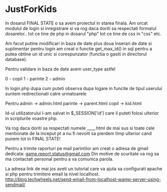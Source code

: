# JustForKids

In dosarul FINAL STATE o sa avem proiectul in starea finala. Am urcat modulul de login si inregistrare si va rog daca doriti 
sa respectati formatul dosarelor.. tot ce tine de php in dosarul "php" tot ce tine de css in "css" etc.

Am facut putine modificari in baza de date plus doua inserari de date si suplimentar pentru login am creat o functie get_max_id() 
in sql pentru a putea obtine un id unic si corespunzator (functia o gasiti in directorul database).

Pentru validare in baza de date avem user_type astfel

0 - copil
1 - parinte
2 - admin

In login.php dupa cum puteti observa dupa logare in funcite de tipul userului suntem redirectionati catre urmatoarele

Pentru admin -> admin.html
       parinte -> parent.html
       copil -> kid.html
    
Id-ul utilizatorului l-am salvat in $_SESSION['id']  care il puteti folosi ulterior in scripturile voastre php.    

Va rog daca doriti sa respectati numele ____.html de mai sus si toate cele mentionate de la inceput 
pt a nu fi nevoiti sa pierdem timp ulterior cand punem tot in FINAL STATE!

Pentru a trimite raporturi pe mail parintilor am creat o adresa de gmail dedicata: 
game.report.status@gmail.com
Din motive de scuritate va rog sa ma contactati personal pentru a va comunica parola.

La adresa link de mai jos aveti un tutorial care va ajuta sa configurati apache si php pentru trimitere email la nivel 
localhost.
http://blog.techwheels.net/send-email-from-localhost-wamp-server-using-sendmail/